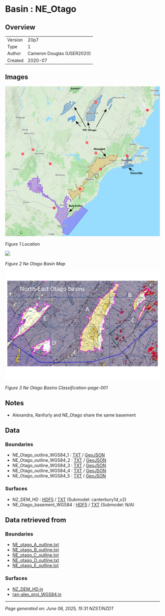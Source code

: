 # Basin : NE_Otago

## Overview
|         |                     |
|---------|---------------------|
| Version | 20p7           |
| Type    | 1        |
| Author  | Cameron Douglas (USER2020)            |
| Created | 2020-07           |


## Images
![](../images/maps/SI_se.png)

*Figure 1 Location*

![](../images/regional/NE_Otago_basin_map.png)

*Figure 2 Ne Otago Basin Map*

![](../images/basins/ne_otago_basins_classification-page-001.jpg)

*Figure 3 Ne Otago Basins Classification-page-001*


## Notes
- Alexandra, Ranfurly and NE_Otago share the same basement

## Data
### Boundaries
- NE_Otago_outline_WGS84_1 : [TXT](../../velocity_modelling/data/regional/NE_Otago/NE_Otago_outline_WGS84_1.txt) / [GeoJSON](../../velocity_modelling/data/regional/NE_Otago/NE_Otago_outline_WGS84_1.geojson)
- NE_Otago_outline_WGS84_2 : [TXT](../../velocity_modelling/data/regional/NE_Otago/NE_Otago_outline_WGS84_2.txt) / [GeoJSON](../../velocity_modelling/data/regional/NE_Otago/NE_Otago_outline_WGS84_2.geojson)
- NE_Otago_outline_WGS84_3 : [TXT](../../velocity_modelling/data/regional/NE_Otago/NE_Otago_outline_WGS84_3.txt) / [GeoJSON](../../velocity_modelling/data/regional/NE_Otago/NE_Otago_outline_WGS84_3.geojson)
- NE_Otago_outline_WGS84_4 : [TXT](../../velocity_modelling/data/regional/NE_Otago/NE_Otago_outline_WGS84_4.txt) / [GeoJSON](../../velocity_modelling/data/regional/NE_Otago/NE_Otago_outline_WGS84_4.geojson)
- NE_Otago_outline_WGS84_5 : [TXT](../../velocity_modelling/data/regional/NE_Otago/NE_Otago_outline_WGS84_5.txt) / [GeoJSON](../../velocity_modelling/data/regional/NE_Otago/NE_Otago_outline_WGS84_5.geojson)

### Surfaces
- NZ_DEM_HD : [HDF5](../../velocity_modelling/data/global/surface/NZ_DEM_HD.h5) / [TXT](../../velocity_modelling/data/global/surface/NZ_DEM_HD.in) (Submodel: canterbury1d_v2)
- NE_Otago_basement_WGS84 : [HDF5](../../velocity_modelling/data/regional/NE_Otago/NE_Otago_basement_WGS84.h5) / [TXT](../../velocity_modelling/data/regional/NE_Otago/NE_Otago_basement_WGS84.in) (Submodel: N/A)

## Data retrieved from
### Boundaries
- [NE_otago_A_outline.txt](https://github.com/ucgmsim/Velocity-Model/tree/main/Data/USER20_BASINS/NE_otago/NE_otago_A_outline.txt)
- [NE_otago_B_outline.txt](https://github.com/ucgmsim/Velocity-Model/tree/main/Data/USER20_BASINS/NE_otago/NE_otago_B_outline.txt)
- [NE_otago_C_outline.txt](https://github.com/ucgmsim/Velocity-Model/tree/main/Data/USER20_BASINS/NE_otago/NE_otago_C_outline.txt)
- [NE_otago_D_outline.txt](https://github.com/ucgmsim/Velocity-Model/tree/main/Data/USER20_BASINS/NE_otago/NE_otago_D_outline.txt)
- [NE_otago_E_outline.txt](https://github.com/ucgmsim/Velocity-Model/tree/main/Data/USER20_BASINS/NE_otago/NE_otago_E_outline.txt)

### Surfaces
- [NZ_DEM_HD.in](https://github.com/ucgmsim/Velocity-Model/tree/main/Data/DEM/NZ_DEM_HD.in)
- [ran-alex_proj_WGS84.in](https://github.com/ucgmsim/Velocity-Model/tree/main/Data/USER20_BASINS/ran-alex_proj_WGS84.in)

---
*Page generated on: June 06, 2025, 15:31 NZST/NZDT*
